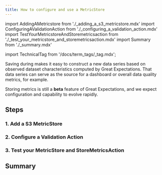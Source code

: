 ```yaml
---
title: How to configure and use a MetricStore
---
```

import AddingAMetricstore from './_adding_a_s3_metricstore.mdx'
import ConfiguringAValidationAction from './_configuring_a_validation_action.mdx'
import TestYourMetricstoreAndStoremetricsaction from './_test_your_metricstore_and_storemetricsaction.mdx'
import Summary from './_summary.mdx'

import TechnicalTag from '/docs/term_tags/_tag.mdx';

Saving <TechnicalTag tag="metric" text="Metrics" /> during <TechnicalTag tag="validation" text="Validation" /> makes it easy to construct a new data series based on observed dataset characteristics computed by Great Expectations. That data series can serve as the source for a dashboard or overall data quality metrics, for example.

Storing metrics is still a **beta** feature of Great Expectations, and we expect configuration and capability to evolve rapidly.

## Steps

### 1. Add a S3 MetricStore
<AddingAMetricstore />

### 2. Configure a Validation Action
<ConfiguringAValidationAction />

### 3. Test your MetricStore and StoreMetricsAction
<TestYourMetricstoreAndStoremetricsaction />

## Summary
<Summary />
